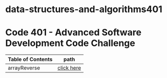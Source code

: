 # data-structures-and-algorithms401

# Code 401 - Advanced Software Development Code Challenge

| Table of Contents | path |
| ---- | ---- |
| arrayReverse | [click here](challenges/arrayReverse/readme.md) |
